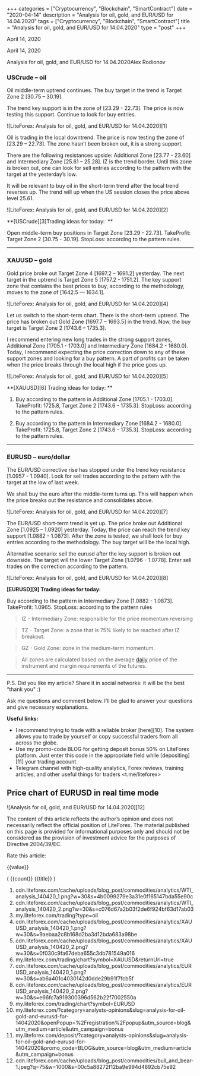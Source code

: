 +++
categories = ["Cryptocurrency", "Blockchain", "SmartContract"]
date = "2020-04-14"
description = "Analysis for oil, gold, and EUR/USD for 14.04.2020"
tags = ["Cryptocurrency", "Blockchain", "SmartContract"]
title = "Analysis for oil, gold, and EUR/USD for 14.04.2020"
type = "post"
+++

April 14, 2020

April 14, 2020

Analysis for oil, gold, and EUR/USD for 14.04.2020Alex Rodiоnov

###  **USCrude – oil**

Oil middle-term uptrend continues. The buy target in the trend is Target
Zone 2 [30.75 – 30.19].

The trend key support is in the zone of [23.29 - 22.73]. The price is
now testing this support. Continue to look for buy entries.

![LiteForex: Analysis for oil, gold, and EUR/USD for 14.04.2020][1]

Oil is trading in the local downtrend. The price is now testing the zone
of [23.29 – 22.73]. The zone hasn’t been broken out, it is a strong
support.

There are the following resistances upside: Additional Zone [23.77 -
23.60] and Intermediary Zone [25.61 – 25.28]. IZ is the trend border.
Until this zone is broken out, one can look for sell entries according
to the pattern with the target at the yesterday’s low.

It will be relevant to buy oil in the short-term trend after the local
trend reverses up. The trend will up when the US session closes the
price above level 25.61.

![LiteForex: Analysis for oil, gold, and EUR/USD for 14.04.2020][2]

 **[USCrude][3]Trading ideas for today:  **

Open middle-term buy positions in Target Zone [23.29 - 22.73].
TakeProfit: Target Zone 2 [30.75 - 30.19]. StopLoss: according to the
pattern rules.

* * *

###  **XAUUSD – gold**

Gold price broke out Target Zone 4 [1697.2 – 1691.2] yesterday. The next
target in the uptrend is Target Zone 5 [1757.2 - 1751.2]. The key
support zone that contains the best prices to buy, according to the
methodology, moves to the zone of [1642.5 — 1634.1].

![LiteForex: Analysis for oil, gold, and EUR/USD for 14.04.2020][4]

Let us switch to the short-term chart. There is the short-term uptrend.
The price has broken out Gold Zone [1697.7 – 1693.5] in the trend. Now,
the buy target is Target Zone 2 [1743.6 – 1735.3].

I recommend entering new long trades in the strong support zones,
Additional Zone [1705.1 - 1703.0] and Intermediary Zone [1684.2 -
1680.0]. Today, I recommend expecting the price correction down to any
of these support zones and looking for a buy pattern. A part of profits
can be taken when the price breaks through the local high if the price
goes up.

![LiteForex: Analysis for oil, gold, and EUR/USD for 14.04.2020][5]

 **[XAUUSD][6] Trading ideas for today: **

  1. Buy according to the pattern in Additional Zone [1705.1 - 1703.0]. TakeProfit: 1725.8, Target Zone 2 [1743.6 - 1735.3]. StopLoss: according to the pattern rules. 

  2. Buy according to the pattern in Intermediary Zone [1684.2 - 1680.0]. TakeProfit: 1725.8, Target Zone 2 [1743.6 - 1735.3]. StopLoss: according to the pattern rules. 

* * *

###  **EURUSD – euro/dollar**

The EUR/USD corrective rise has stopped under the trend key resistance
[1.0957 - 1.0940]. Look for sell trades according to the pattern with
the target at the low of last week.

We shall buy the euro after the middle-term turns up. This will happen
when the price breaks out the resistance and consolidates above.

![LiteForex: Analysis for oil, gold, and EUR/USD for 14.04.2020][7]

The EUR/USD short-term trend is yet up. The price broke out Additional
Zone [1.0925 – 1.0920] yesterday. Today, the price can reach the trend
key support [1.0882 - 1.0873]. After the zone is tested, we shall look
for buy entries according to the methodology. The buy target will be the
local high.

Alternative scenario: sell the eurusd after the key support is broken
out downside. The target will the lower Target Zone [1.0796 - 1.0778].
Enter sell trades on the correction according to the pattern.

![LiteForex: Analysis for oil, gold, and EUR/USD for 14.04.2020][8]

 **[EURUSD][9] Trading ideas for today:**

Buy according to the pattern in Intermediary Zone [1.0882 - 1.0873].
TakeProfit: 1.0965. StopLoss: according to the pattern rules

> IZ - Intermediary Zone: responsible for the price momentum reversing

>

> TZ - Target Zone: a zone that is 75% likely to be reached after IZ
breakout.

>

> GZ - Gold Zone: zone in the medium-term momentum.

>

> All zones are calculated based on the average [daily](https://www.fintecher.org/2020/03/03/forex-trading-daily-strategy/) price of the
instrument and margin requirements of the futures.

* * *

P.S. Did you like my article? Share it in social networks: it will be
the best “thank you" :)

Ask me questions and comment below. I’ll be glad to answer your
questions and give necessary explanations.

 **Useful links:**

  * I recommend trying to trade with a reliable broker [here][10]. The system allows you to trade by yourself or copy successful traders from all across the globe.
  * Use my promo-code BLOG for getting deposit bonus 50% on LiteForex platform. Just enter this code in the appropriate field while [depositing][11] your trading account.
  * Telegram channel with high-quality analytics, Forex reviews, training articles, and other useful things for traders <t.me/liteforex>

## Price chart of EURUSD in real time mode

![Analysis for oil, gold, and EUR/USD for 14.04.2020][12]

The content of this article reflects the author’s opinion and does not
necessarily reflect the official position of LiteForex. The material
published on this page is provided for informational purposes only and
should not be considered as the provision of investment advice for the
purposes of Directive 2004/39/EC.

Rate this article:

{{value}}

( {{count}} {{title}} )

   1. cdn.liteforex.com/cache/uploads/blog_post/commodities/analytics/WTI_analysis_140420_1.png?w=30&s=4b0099279e3a31e0f165147bda55e90c
   2. cdn.liteforex.com/cache/uploads/blog_post/commodities/analytics/WTI_analysis_140420_2.png?w=30&s=c076d67a2b03f2de6f924bf63d17ab03
   3. my.liteforex.com/trading?type=oil
   4. cdn.liteforex.com/cache/uploads/blog_post/commodities/analytics/XAUUSD_analysis_140420_1.png?w=30&s=9aebaa2c8b168d2ba3d12bda683a98be
   5. cdn.liteforex.com/cache/uploads/blog_post/commodities/analytics/XAUUSD_analysis_140420_2.png?w=30&s=0f030c9fa67deba655c3db781549a016
   6. my.liteforex.com/trading/chart?symbol=XAUUSD&returnUrl=true
   7. cdn.liteforex.com/cache/uploads/blog_post/commodities/analytics/EURUSD_analysis_140420_1.png?w=30&s=ab6a401c4030142d0dde29b91f7fcb5f
   8. cdn.liteforex.com/cache/uploads/blog_post/commodities/analytics/EURUSD_analysis_140420_2.png?w=30&s=e66fc7a919300396d562b22f7002550a
   9. my.liteforex.com/trading/chart?symbol=EURUSD
   10. my.liteforex.com/?category=analysts-opinions&slug=analysis-for-oil-gold-and-eurusd-for-14042020&openPopup=%2Fregistration%2Fpopup&utm_source=blog&utm_medium=article&utm_campaign=bonus
   11. my.liteforex.com/deposit/?category=analysts-opinions&slug=analysis-for-oil-gold-and-eurusd-for-14042020&promo_code=BLOG&utm_source=blog&utm_medium=article&utm_campaign=bonus
   12. cdn.liteforex.com/cache/uploads/blog_post/commodities/bull_and_bear-1.jpeg?q=75&w=1000&s=00c5a88272f12ba9e994d4892cb75e92